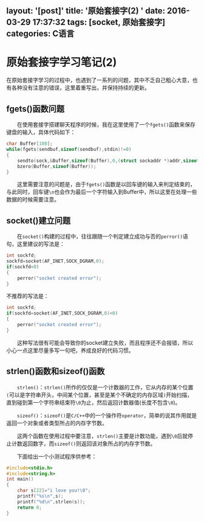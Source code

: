 layout: '[post]'
title: '原始套接字(2) '
date: 2016-03-29 17:37:32
tags: [socket, 原始套接字]
categories: C语言
---
# 原始套接字学习笔记(2)
在原始套接字学习的过程中，也遇到了一系列的问题，其中不乏自己粗心大意，也有各种没有注意的错误，这里着重写出，并保持持续的更新。

## fgets()函数问题

　　在使用套接字搭建聊天程序的时候，我在这里使用了一个`fgets()`函数来保存键盘的输入，具体代码如下：

```c
char Buffer[100];
while(fgets(sendbuf,sizeof(sendbuf),stdin)!=0)
{
    sendto(sock,&Buffer,sizeof(Buffer),0,(struct sockaddr *)addr,sizeof(addr));
    bzero(Buffer,sizeof(Buffer));       
}
```

　　这里需要注意的问题是，由于`fgets()`函数是以回车键的输入来判定结束的，与此同时，回车键`\n`也会作为最后一个字符输入到Buffer中，所以这里在处理一些数据的时候需要注意。
## socket()建立问题

　　在`socket()`构建的过程中，往往跟随一个判定建立成功与否的`perror()`语句，这里建议的写法是：
```c
int sockfd;
sockfd=socket(AF_INET,SOCK_DGRAM,0);
if(sockfd<0)
{
    perror("socket created error");   
}
```
不推荐的写法是：
```c
int sockfd;
if(sockfd=socket(AF_INET,SOCK_DGRAM,0)<0)
{
    perror("socket created error");   
}
```
　　这种写法很有可能会导致你的socket建立失败，而且程序还不会报错，所以小心一点这里尽量多写一句吧，养成良好的代码习惯。
## strlen()函数和sizeof()函数

　　`strlen()`：`strlen()`所作的仅仅是一个计数器的工作，它从内存的某个位置`(`可以是字符串开头，中间某个位置，甚至是某个不确定的内存区域`)`开始扫描，直到碰到第一个字符串结束符`\0`为止，然后返回计数器值(长度不包含`\0`)。

　　`sizeof()`：`sizeof()`是`C/C++`中的一个操作符`operator`，简单的说其作用就是返回一个对象或者类型所占的内存字节数。

　　这两个函数在使用过程中要注意，`strlen()`主要是计数功能，遇到`\0`后就停止计数返回数字，而`sizeof()`则返回该对象所占的内存字节数。

　　下面给出一个小测试程序供参考：

```c
#include<stdio.h>
#include<string.h>
int main()
{
    char s[22]="i love you!\0";
    printf("%s\n",s);
    printf("%d\n",strlen(s));
    return 0;
}
```
